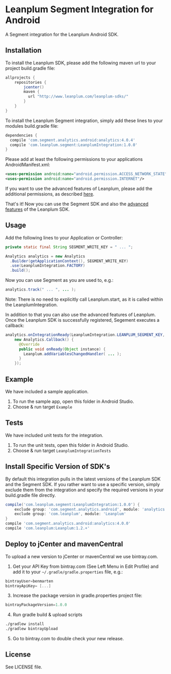 # Leanplum Segment Integration for Android
A Segment integration for the Leanplum Android SDK.

## Installation
To install the Leanplum SDK, please add the following maven url to your project build.gradle file:
```groovy
allprojects {
    repositories {
        jcenter()
        maven {
          url "http://www.leanplum.com/leanplum-sdks/"
        }
    }
}
```
To install the Leanplum Segment integration, simply add these lines to your
modules build.gradle file:
```groovy
dependencies {
  compile 'com.segment.analytics.android:analytics:4.0.4'
  compile 'com.leanplum.segment:LeanplumIntegration:1.0.0'
}
```
Please add at least the following permissions to your applications AndroidManifest.xml:
```xml
<uses-permission android:name="android.permission.ACCESS_NETWORK_STATE"/>
<uses-permission android:name="android.permission.INTERNET"/>
```

If you want to use the advanced features of Leanplum, please add the additional permissions, as described [here](https://www.leanplum.com/docs#/setup/android).

That's it! Now you can use the Segment SDK and also the [advanced features](https://www.leanplum.com/docs#/docs) of the Leanplum SDK.

## Usage
Add the following lines to your Application or Controller:

```java
private static final String SEGMENT_WRITE_KEY = " ... ";

Analytics analytics = new Analytics
  .Builder(getApplicationContext(), SEGMENT_WRITE_KEY)
  .use(LeanplumIntegration.FACTORY)
  .build();
```

Now you can use Segment as you are used to, e.g.:
```java
analytics.track(" ... ", ... );
```

Note: There is no need to explicitly call Leanplum.start, as it is called within the LeanplumIntegration.

In addition to that you can also use the advanced features of Leanplum. Once the Leanplum SDK is successfully registered, Segement executes a callback:
```java
analytics.onIntegrationReady(LeanplumIntegration.LEANPLUM_SEGMENT_KEY,
    new Analytics.Callback() {
      @Override
      public void onReady(Object instance) {
        Leanplum.addVariablesChangedHandler( ... );
      }
    });
```

## Example
We have included a sample application.

1. To run the sample app, open this folder in Android Studio.
2. Choose & run target `Example`

## Tests
We have included unit tests for the integration.

1. To run the unit tests, open this folder in Android Studio.
2. Choose & run target `LeanplumIntegrationTests`

## Install Specific Version of SDK's
By default this integration pulls in the latest versions of the Leanplum SDK and the Segment SDK. If you rather want to use a specific version, simply exclude them from the integration and specify the required versions in your build.gradle file directly.
```groovy
compile('com.leanplum.segment:LeanplumIntegration:1.0.0') {
    exclude group: 'com.segment.analytics.android', module: 'analytics'
    exclude group: 'com.leanplum', module: 'Leanplum'
}
compile 'com.segment.analytics.android:analytics:4.0.0'
compile 'com.leanplum:Leanplum:1.2.+'
```

## Deploy to jCenter and mavenCentral
To upload a new version to jCenter or mavenCentral we use bintray.com.

1. Get your API Key from bintray.com (See Left Menu in Edit Profile) and add it to your `~/.gradle/gradle.properties` file, e.g.:
  
  ```groovy
  bintrayUser=benmarten
  bintrayApiKey= [...]
  ```
3. Increase the package version in gradle.properties project file:
  
  ```groovy
  bintrayPackageVersion=1.0.0
  ```
4. Run gradle build & upload scripts
  
  ```bash
  ./gradlew install
  ./gradlew bintrayUpload
  ```
5. Go to bintray.com to double check your new release.

## License
See LICENSE file.
